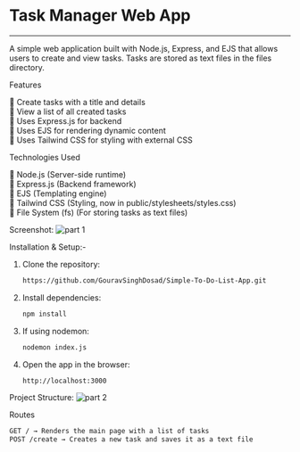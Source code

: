 # Task Manager Web App
____________________________________________________________________________________________________

A simple web application built with Node.js, Express, and EJS that allows users to create and view tasks. Tasks are stored as text files in the files directory.

Features

🎯 Create tasks with a title and details <br>
🎯 View a list of all created tasks<br>
🎯 Uses Express.js for backend<br>
🎯 Uses EJS for rendering dynamic content<br>
🎯 Uses Tailwind CSS for styling with external CSS<br>

Technologies Used

🎯 Node.js (Server-side runtime)<br>
🎯 Express.js (Backend framework)<br>
🎯 EJS (Templating engine)<br>
🎯 Tailwind CSS (Styling, now in public/stylesheets/styles.css)<br>
🎯 File System (fs) (For storing tasks as text files)<br>


Screenshot:
 ![part 1](https://github.com/user-attachments/assets/66dfe487-88a0-40bd-b781-55a13cba9275)


Installation & Setup:-

1. Clone the repository:
   ```sh
   https://github.com/GouravSinghDosad/Simple-To-Do-List-App.git

2. Install dependencies:
   ```sh
   npm install

3. If using nodemon:
   ```sh
   nodemon index.js

4. Open the app in the browser:
   ```sh
   http://localhost:3000

Project Structure:
 ![part 2](https://github.com/user-attachments/assets/1a71211b-8647-400f-94f5-79fdb7f63393)


Routes
  ```sh
  GET / → Renders the main page with a list of tasks
  POST /create → Creates a new task and saves it as a text file

